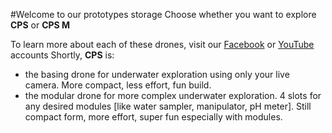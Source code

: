 #Welcome to our prototypes storage
Choose whether you want to explore **CPS** or **CPS M**

To learn more about each of these drones, visit our [Facebook](facebook.com/cpsdrone) or [YouTube](https://www.youtube.com/channel/UCqbdxbvG6cqnh_S_RcGnWWg) accounts
Shortly, **CPS** is:
* the basing drone for underwater exploration using only your live camera. More compact, less effort, fun build.
* the modular drone for more complex underwater exploration. 4 slots for any desired modules [like water sampler, manipulator, pH meter]. Still compact form, more effort, super fun especially with modules.